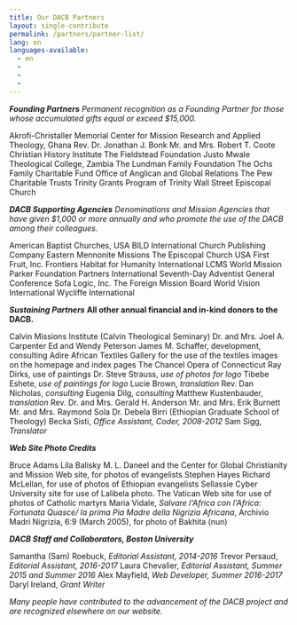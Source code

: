 ```yaml
---
title: Our DACB Partners
layout: single-contribute
permalink: /partners/partner-list/
lang: en
languages-available:
  - en
  -
  -
  -
---
```

***Founding Partners***
_Permanent recognition as a Founding Partner for those whose accumulated gifts equal or exceed $15,000._

Akrofi-Christaller Memorial Center for Mission Research and Applied Theology, Ghana
Rev. Dr. Jonathan J. Bonk
Mr. and Mrs. Robert T. Coote
Christian History Institute
The Fieldstead Foundation
Justo Mwale Theological College, Zambia
The Lundman Family Foundation
The Ochs Family Charitable Fund
Office of Anglican and Global Relations
The Pew Charitable Trusts
Trinity Grants Program of Trinity Wall Street Episcopal Church

***DACB Supporting Agencies***
_Denominations and Mission Agencies that have given $1,000 or more annually and who promote the use of the DACB among their colleagues._

American Baptist Churches, USA
BILD International
Church Publishing Company
Eastern Mennonite Missions
The Episcopal Church USA
First Fruit, Inc.
Frontiers
Habitat for Humanity International
LCMS World Mission
Parker Foundation
Partners International
Seventh-Day Adventist General Conference
Sofa Logic, Inc.
The Foreign Mission Board
World Vision International
Wycliffe International

***Sustaining Partners***
__All other annual financial and in-kind donors to the DACB.__

Calvin Missions Institute (Calvin Theological Seminary)
Dr. and Mrs. Joel A. Carpenter
Ed and Wendy Peterson
James M. Schaffer, development, consulting
Adire African Textiles Gallery for the use of the textiles images on the homepage and index pages
The Chancel Opera of Connecticut
Ray Dirks, use of paintings
Dr. Steve Strauss, _use of photos for logo_
Tibebe Eshete, _use of paintings for logo_
Lucie Brown, _translation_
Rev. Dan Nicholas, _consulting_
Eugenia Dilg, _consulting_
Matthew Kustenbauder, _translation_
Rev. Dr. and Mrs. Gerald H. Anderson
Mr. and Mrs. Erik Burnett
Mr. and Mrs. Raymond Sola
Dr. Debela Birri (Ethiopian Graduate School of Theology)
Becka Sisti, _Office Assistant, Coder, 2008-2012_
Sam Sigg, _Translator_

***Web Site Photo Credits***

Bruce Adams
Lila Balisky
M. L. Daneel and the Center for Global Christianity and Mission Web site, for photos of evangelists
Stephen Hayes
Richard McLellan, for use of photos of Ethiopian evangelists
Sellassie Cyber University site for use of Lalibela photo.
The Vatican Web site for use of photos of Catholic martyrs
Maria Vidale, _Salvare l'Africa con l'Africa: Fortunata Quasce/ la prima Pia Madre della Nigrizia Africana_, Archivio Madri Nigrizia, 6:9 (March 2005), for photo of Bakhita (nun)

***DACB Staff and Collaborators, Boston University***

Samantha (Sam) Roebuck, _Editorial Assistant, 2014-2016_
Trevor Persaud, _Editorial Assistant, 2016-2017_
Laura Chevalier, _Editorial Assistant, Summer 2015 and Summer 2016_
Alex Mayfield, _Web Developer, Summer 2016-2017_
Daryl Ireland, _Grant Writer_

_Many people have contributed to the advancement of the DACB project and are recognized elsewhere on our website._
